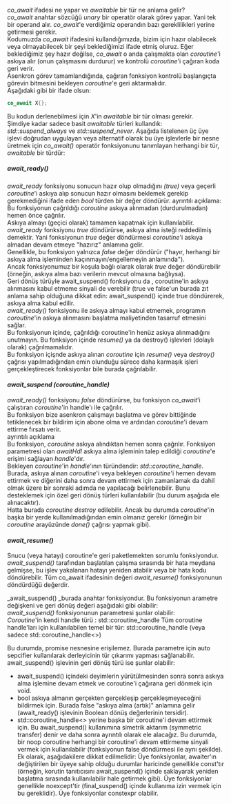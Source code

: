 _co_await_ ifadesi ne yapar ve _awaitable_ bir tür ne anlama gelir?<br>
_co_await_ anahtar sözcüğü _unary_ bir operatör olarak görev yapar. Yani tek bir operand alır. _co_await_'e verdiğimiz operandın bazı gereklilikleri yerine getirmesi gerekir.<br>
Kodumuzda _co_await_ ifadesini kullandığımızda, bizim için hazır olabilecek veya olmayabilecek bir şeyi beklediğimizi ifade etmiş oluruz.
Eğer beklediğimiz şey hazır değilse, _co_await_ o anda çalışmakta olan _coroutine_'i askıya alır (onun çalışmasını durdurur) ve kontrolü _coroutine_'i çağıran koda geri verir. <br>
Asenkron görev tamamlandığında, çağıran fonksiyon kontrolü başlangıçta görevin bitmesini bekleyen _coroutine_'e geri aktarmalıdır.<br> 
Aşağıdaki gibi bir ifade olsun:

```cpp
co_await X{};
```

Bu kodun derlenebilmesi için _X_'in _awaitable_ bir tür olması gerekir. <br> 
Şimdiye kadar sadece basit _awaitable_ türleri kullandık:<br> 
_std::suspend_always_ ve _std::suspend_never_. 
Aşağıda listelenen üç üye işlevi doğrudan uygulayan veya alternatif olarak bu üye işlevlerle bir nesne üretmek için _co_await()_ operatör fonksiyonunu tanımlayan herhangi bir tür, _awaitable_ bir türdür:

##### _await_ready()_
_await_ready_ fonksiyonu sonucun hazır olup olmadığını _(true)_ veya geçerli _coroutine_'i askıya alıp sonucun hazır olmasını beklemek gerekip gerekmediğini ifade eden _bool_ türden bir değer döndürür.
ayrıntılı açıklama: <br>
Bu fonksiyonun çağrıldığı _coroutine_ askıya alınmadan (durdurulmadan) hemen önce çağrılır.<br>
Askıya almayı (geçici olarak) tamamen kapatmak için kullanılabilir. <br>
_await_ready_ fonksiyonu _true_ döndürürse, askıya alma isteği reddedilmiş demektir. Yani fonksiyonun _true_ değer döndürmesi _coroutine_'i askıya almadan devam etmeye "hazırız" anlamına gelir.<br>
Genellikle, bu fonksiyon yalnızca _false_ değer döndürür ("hayır, herhangi bir askıya alma işleminden kaçınmayın/engellemeyin anlamında").<br> 
Ancak fonksiyonumuz bir koşula bağlı olarak olarak _true_ değer döndürebilir (örneğin, askıya alma bazı verilerin mevcut olmasına bağlıysa).<br>
Geri dönüş türüyle await_suspend() fonksiyonu da , coroutine'in askıya alınmasını kabul etmeme sinyali de verebilir (true ve false'un burada zıt anlama sahip olduğuna dikkat edin: await_suspend() içinde true döndürerek, askıya alma kabul edilir. <br> 
_await_ready()_ fonksiyonu ile askıya almayı kabul etmemek, programın _coroutine_'in askıya alınmasını başlatma maliyetinden tasarruf etmesini sağlar.<br>
Bu fonksiyonun içinde, çağrıldığı coroutine'in henüz askıya alınmadığını unutmayın. 
Bu fonksiyon içinde _resume()_ ya da destroy() işlevleri (dolaylı olarak) çağrılmamalıdır.<br> 
Bu fonksiyon içişnde askıya alınan _coroutine_ için _resume()_ veya _destroy()_ çağrısı yapılmadığından emin olunduğu sürece daha karmaşık işleri gerçekleştirecek fonksiyonlar bile burada çağrılabilir.
<br>

#### _await_suspend (coroutine_handle)_ 
_await_ready()_ fonksiyonu _false_ döndürürse, bu fonksiyon _co_await_'i çalıştıran _coroutine_'in handle'ı ile çağrılır. <br>
Bu fonksiyon bize asenkron çalışmayı başlatma ve görev bittiğinde tetiklenecek bir bildirim için abone olma ve ardından _coroutine_'i devam ettirme fırsatı verir.<br>
ayrıntılı açıklama <br>
Bu fonksiyon, _coroutine_ askıya alındıktan hemen sonra çağrılır. 
Fonksiyon parametresi olan _awaitHdl_ askıya alma işleminin talep edildiği _coroutine_'e erişimi sağlayan _handle_'dır.<br>
Bekleyen _coroutine_'in _handle_'ının türündendir: _std::coroutine_handle<PromiseType>_. <br>
Burada, askıya alınan _coroutine_'i veya bekleyen _coroutine_'i hemen devam ettirmek ve diğerini daha sonra devam ettirmek için zamanlamak da dahil olmak üzere bir sonraki adımda ne yapılacağı belirlenebilir. 
Bunu desteklemek için özel geri dönüş türleri kullanılabilir (bu durum aşağıda ele alınacaktır).<br>
Hatta burada _coroutine_ _destroy_ edilebilir.  Ancak bu durumda _coroutine_'in başka bir yerde kullanılmadığından emin olmanız gerekir (örneğin bir _coroutine_ arayüzünde _done()_ çağrısı yapmak gibi). <br>

#### _await_resume()_
Snucu (veya hatayı) coroutine'e geri paketlemekten sorumlu fonksiyondur. <br>
_await_suspend()_ tarafından başlatılan çalışma sırasında bir hata meydana gelmişse, bu işlev yakalanan hatayı yeniden atabilir veya bir hata kodu döndürebilir. 
Tüm co_await ifadesinin değeri _await_resume()_ fonksiyonunun döndürdüğü değerdir.


_await_suspend() _burada anahtar fonksiyondur. Bu fonksiyonun arametre değişkeni ve geri dönüş değeri aşağıdaki gibi olabilir:<br>
_await_suspend()_ fonksiyonunun parametresi şunlar olabilir:<br>
_Coroutine_'in kendi handle türü :
std::coroutine_handle<PrmType>
Tüm coroutine handle'ları için kullanılabilen temel bir tür:
std::coroutine_handle<void> (veya sadece std::coroutine_handle<>)

Bu durumda, promise nesnesine erişilemez.
Burada parametre için auto sepcifier kullanılarak derleyicinin  tür çıkarımı yapması sağlanabilir.
await_suspend() işlevinin geri dönüş türü ise şunlar olabilir:
- await_suspend() içindeki deyimlerin yürütülmesinden sonra sonra askıya alma işlemine devam etmek ve coroutine'i çağırana geri dönmek için void.
- bool askıya almanın gerçekten gerçekleşip gerçekleşmeyeceğini bildirmek için. Burada false "askıya alma (artık)" anlamına gelir (await_ready() işlevinin Boolean dönüş değerlerinin tersidir).
- std::coroutine_handle<> yerine başka bir coroutine'i devam ettirmek için.
Bu await_suspend() kullanımına simetrik aktarım (symmetric transfer) denir ve daha sonra ayrıntılı olarak ele alacağız.
Bu durumda, bir noop coroutine herhangi bir coroutine'i devam ettirmeme sinyali vermek için kullanılabilir (fonksiyonun false döndürmesi ile aynı şekilde).
Ek olarak, aşağıdakilere dikkat edilmelidir:
Üye fonksiyonlar, awaiter'ın değiştirilen bir üyeye sahip olduğu durumlar haricinde genellikle const'tır (örneğin, korutin tanıtıcısını await_suspend() içinde saklayarak yeniden başlatma sırasında kullanılabilir hale getirmek gibi).
Üye fonksiyonlar genellikle noexcept'tir (final_suspend() içinde kullanıma izin vermek için bu gereklidir).
Üye fonksiyonlar constexpr olabilir.

